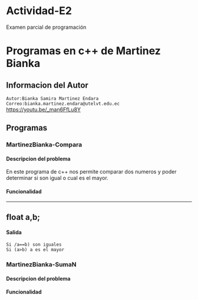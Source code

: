 # Actividad-E2
Examen parcial de programación 
# Programas en c++ de Martinez Bianka
## Informacion del Autor
`Autor:Bianka Samira Martinez Endara`
`Correo:bianka.martinez.endara@utelvt.edu.ec`
https://youtu.be/_man6FfLu8Y

## Programas
### MartinezBianka-Compara
#### Descripcion del problema
En este programa de c++ nos permite comparar dos numeros y poder determinar si son igual o cual es el mayor.
#### Funcionalidad
---
float a,b;
---
#### Salida
```
Si /a==b) son iguales
Si (a>b) a es el mayor
```

### MartinezBianka-SumaN
#### Descripcion del problema

#### Funcionalidad
